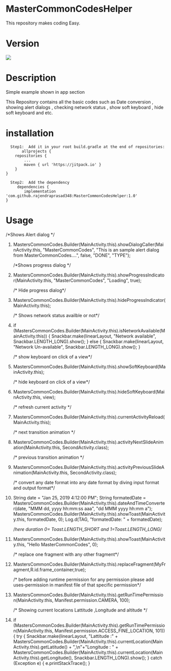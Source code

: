 # MasterCommonCodesHelper
This repository makes coding Easy.

# Version
 [![](https://jitpack.io/v/rajendraprasad348/MasterCommonCodesHelper.svg)](https://jitpack.io/#rajendraprasad348/MasterCommonCodesHelper)

# Description

 Simple example shown in app section

This Repository contains all the basic codes such as Date conversion , showing alert dialogs , checking network status , show soft keyboard , hide soft keyboard and etc.

# installation

      Step1:  Add it in your root build.gradle at the end of repositories:
           allprojects {
		repositories {
			...
			maven { url 'https://jitpack.io' }
		}
	}  
	
	  Step2:  Add the dependency
         dependencies {
	        implementation 'com.github.rajendraprasad348:MasterCommonCodesHelper:1.0'
	} 
 

  # Usage
  
   /*Shows Alert dialog */
1.  MastersCommonCodes.Builder(MainActivity.this).showDialogCaller(MainActivity.this, "MasterCommonCodes", "This is an sample alert dialog from MasterCommonCodes....", false, "DONE", "TYPE");


    /*Shows progress dialog */
2.  MastersCommonCodes.Builder(MainActivity.this).showProgressIndicator(MainActivity.this, "MasterCommonCodes", "Loading", true);


    /* Hide progress dialog*/
3.  MastersCommonCodes.Builder(MainActivity.this).hideProgressIndicator(MainActivity.this);


    /* Shows network status availble or not*/
4. if (MastersCommonCodes.Builder(MainActivity.this).isNetworkAvailable(MainActivity.this)) {
     Snackbar.make(linearLayout, "Network available", Snackbar.LENGTH_LONG).show();
     } else {
     Snackbar.make(linearLayout, "Network Un-available", Snackbar.LENGTH_LONG).show(); }
     
     
    /* show keyboard on click of a view*/
5.  MastersCommonCodes.Builder(MainActivity.this).showSoftKeyboard(MainActivity.this);


    /* hide keyboard on click of a view*/
6.  MastersCommonCodes.Builder(MainActivity.this).hideSoftKeyboard(MainActivity.this, view);


    /* refresh current activity */
7.  MastersCommonCodes.Builder(MainActivity.this).currentActivityReload(MainActivity.this);
          
          
    /* next transition animation */
8.  MastersCommonCodes.Builder(MainActivity.this).activityNextSlideAnimation(MainActivity.this, SecondActivity.class);
            
            
    /* previous transition animation */
 9. MastersCommonCodes.Builder(MainActivity.this).activityPreviousSlideAnimation(MainActivity.this, SecondActivity.class);
                
    /* convert any date format into any date format by diving input format and output format*/
10. String date = "Jan 25, 2019 4:12:00 PM";
    String formatedDate = MastersCommonCodes.Builder(MainActivity.this).dateAndTimeConverter(date, "MMM dd, yyyy hh:mm:ss aaa", "dd MMM yyyy hh:mm a");
    MastersCommonCodes.Builder(MainActivity.this).showToast(MainActivity.this, formatedDate, 0);
    Log.d(TAG, "formatedDate: " + formatedDate);
          
          
    /*here duration 0= Toast.LENGTH_SHORT  and 1=Toast.LENGTH_LONG*/
11. MastersCommonCodes.Builder(MainActivity.this).showToast(MainActivity.this, "Hello MasterCommonCodes", 0);
            
            
    /* replace one fragment with any other fragment*/
12. MastersCommonCodes.Builder(MainActivity.this).replaceFragment(MyFragment,R.id.frame_container,true);
            
            
    /* before adding runtime permission for any permission please add uses-permission in manifest file of that specific permission*/
13. MastersCommonCodes.Builder(MainActivity.this).getRunTimePermission(MainActivity.this, Manifest.permission.CAMERA, 100);
               
               
    /* Showing current locations Lattitude ,Longitude and altitude */
14. if (MastersCommonCodes.Builder(MainActivity.this).getRunTimePermission(MainActivity.this, Manifest.permission.ACCESS_FINE_LOCATION, 101)) {
    try {
    Snackbar.make(linearLayout, "Lattitude :" + MastersCommonCodes.Builder(MainActivity.this).currentLocation(MainActivity.this).getLatitude() + ",\n"+"Longitude : " + MastersCommonCodes.Builder(MainActivity.this).currentLocation(MainActivity.this).getLongitude(), Snackbar.LENGTH_LONG).show();
    } catch (Exception e) {
    e.printStackTrace();
    }
    

                 
